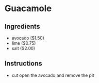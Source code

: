# Guacamole
## Ingredients
* avocado ($1.50)
* lime ($0.75)
* salt ($2.00)
## Instructions
* cut open the avocado and remove the pit